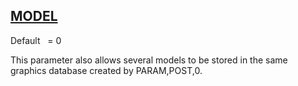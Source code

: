 ## [MODEL](https://help.hexagonmi.com/bundle/MSC_Nastran_2022.4/page/Nastran_Combined_Book/qrg/parameters/TOC.MODEL1.xhtml)

Default    = 0

This parameter also allows several models to be stored in the same graphics database created by PARAM,POST,0.

